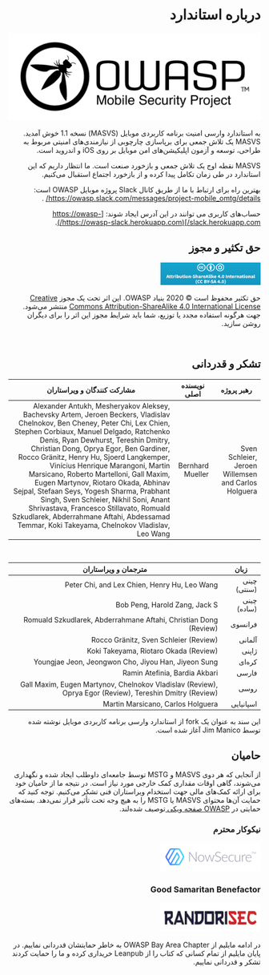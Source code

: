<div dir="rtl" markdown="1">

# درباره استاندارد

<img src="images/OWASP_logo.png" title="OWASP LOGO" />

به استاندارد وارسی امنیت برنامه کاربردی موبایل (MASVS) نسخه 1.1 خوش آمدید. MASVS یک تلاش جمعی برای برپاسازی چارچوبی از نیازمندی‌های امنیتی مربوط به طراحی، توسعه و آزمون اپلیکیشن‌های امن موبایل بر روی iOS و اندروید است.

MASVS نقطه اوج یک تلاش جمعی و بازخورد صنعت است. ما انتظار داریم که این استاندارد در طی زمان تکامل پیدا کرده و از بازخورد اجتماع استقبال می‌کنیم.

بهترین راه برای ارتباط با ما از طریق کانال Slack پروژه موبایل OWASP است: <https://owasp.slack.com/messages/project-mobile_omtg/details/> .

حساب‌های کاربری می توانند در این آدرس ایجاد شوند: [https://owasp-slack.herokuapp.com/](https://owasp-slack.herokuapp.com/).

## حق تکثیر و مجوز

[<img src="images/CC-license.png" title="License" width="200px" height="45px" />](https://creativecommons.org/licenses/by-sa/4.0/)

حق تکثیر محفوظ است © 2020 بنیاد OWASP. این اثر تحت یک مجوز [Creative Commons Attribution-ShareAlike 4.0 International License](https://creativecommons.org/licenses/by-sa/4.0/) منتشر می‌شود. جهت هرگونه استفاده مجدد یا توزیع، شما باید شرایط مجوز این اثر را برای دیگران روشن سازید.

<div style="page-break-after: always; visibility: hidden">

\pagebreak

</div>

## تشکر و قدردانی

| رهبر پروژه | نویسنده اصلی | مشارکت کنندگان و ویراستاران
| ------- | --- | ----------------- |
| Sven Schleier, Jeroen Willemsen and Carlos Holguera | Bernhard Mueller | Alexander Antukh, Mesheryakov Aleksey, Bachevsky Artem, Jeroen Beckers, Vladislav Chelnokov, Ben Cheney, Peter Chi, Lex Chien, Stephen Corbiaux, Manuel Delgado, Ratchenko Denis, Ryan Dewhurst, Tereshin Dmitry, Christian Dong, Oprya Egor, Ben Gardiner, Rocco Gränitz, Henry Hu, Sjoerd Langkemper, Vinícius Henrique Marangoni, Martin Marsicano, Roberto Martelloni, Gall Maxim, Eugen Martynov, Riotaro Okada, Abhinav Sejpal, Stefaan Seys, Yogesh Sharma, Prabhant Singh, Sven Schleier, Nikhil Soni, Anant Shrivastava, Francesco Stillavato, Romuald Szkudlarek, Abderrahmane Aftahi, Abdessamad Temmar, Koki Takeyama, Chelnokov Vladislav, Leo Wang |

<br/>

| زبان | مترجمان و ویراستاران |
| --- | ------------------------------ |
| چینی (سنتی) | Peter Chi, and Lex Chien, Henry Hu, Leo Wang |
| چینی (ساده) | Bob Peng, Harold Zang, Jack S |
| فرانسوی | Romuald Szkudlarek, Abderrahmane Aftahi, Christian Dong (Review) |
| آلمانی | Rocco Gränitz, Sven Schleier (Review) |
| ژاپنی | Koki Takeyama, Riotaro Okada (Review) |
| کره‌ای | Youngjae Jeon, Jeongwon Cho, Jiyou Han, Jiyeon Sung |
| فارسی | Ramin Atefinia, Bardia Akbari |
| روسی | Gall Maxim, Eugen Martynov, Chelnokov Vladislav (Review), Oprya Egor (Review), Tereshin Dmitry (Review) |
| اسپانیایی | Martin Marsicano, Carlos Holguera |

 این سند به عنوان یک fork از استاندارد وارسی برنامه کاربردی موبایل نوشته شده توسط Jim Manico آغاز شده است.


## حامیان

از آنجایی که هر دوی MASVS و MSTG توسط جامعه‌ای داوطلب ایجاد شده و نگهداری می‌شوند، گاهی اوقات مقداری کمک خارجی مورد نیاز است. در نتیجه ما از حامیان خود برای ارائه کمک‌های مالی جهت استخدام ویراستاران فنی تشکر می‌کنیم. توجه کنید که حمایت آن‌ها محتوای MASVS یا MSTG را به هیچ وجه تحت تأثیر قرار نمی‌دهد. بسته‌های حمایتی در [OWASP صفحه ویکی ](https://owasp.org/www-project-mobile-security-testing-guide/#div-sponsorship "OWASP Mobile Security Testing Guide Sponsorship Packages") توصیف شده‌لند.

### نیکوکار محترم

[<img src="images/NowSecure_logo.png" title="NowSecure" width="200px" height="58px" />](https://www.nowsecure.com/ "NowSecure")

### Good Samaritan Benefactor

[<img src="images/Randorisec_logo.png" title="Randorisec" width="200px" height="58px" />](https://www.randorisec.fr/ "RandoriSec")

در ادامه مایلیم از OWASP Bay Area Chapter به خاطر حمایتشان قدردانی نماییم. در پایان مایلیم از تمام کسانی که کتاب را از Leanpub خریداری کرده و ما را حمایت کردند تشکر و قدردانی نماییم.

</div>
